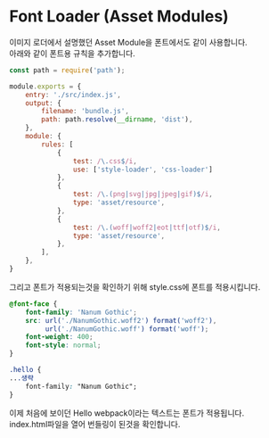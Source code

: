 # Font Loader (Asset Modules)
이미지 로더에서 설명했던 Asset Module을 폰트에서도 같이 사용합니다.  
아래와 같이 폰트용 규칙을 추가합니다.

```javascript
const path = require('path');

module.exports = {
    entry: './src/index.js',
    output: {
        filename: 'bundle.js',
        path: path.resolve(__dirname, 'dist'),
    },
    module: {
        rules: [
            {
                test: /\.css$/i,
                use: ['style-loader', 'css-loader']
            },
            {
                test: /\.(png|svg|jpg|jpeg|gif)$/i,
                type: 'asset/resource',
            },
            {
                test: /\.(woff|woff2|eot|ttf|otf)$/i,
                type: 'asset/resource',
            },
        ],
    },
}
```

그리고 폰트가 적용되는것을 확인하기 위해 style.css에 폰트를 적용시킵니다.
```css
@font-face {
    font-family: 'Nanum Gothic';
    src: url('./NanumGothic.woff2') format('woff2'),
         url('./NanumGothic.woff') format('woff');
    font-weight: 400;
    font-style: normal;
}

.hello {
...생략
    font-family: "Nanum Gothic";
}
```

이제 처음에 보이던 Hello webpack이라는 텍스트는 폰트가 적용됩니다.  
index.html파일을 열어 번들링이 된것을 확인합니다.
